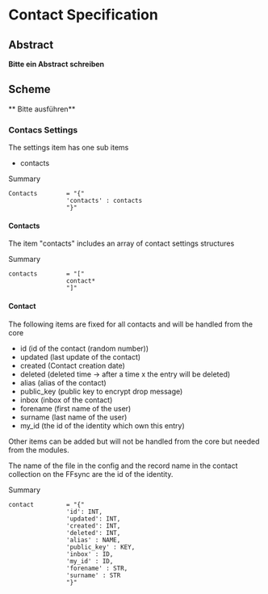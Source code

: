 # Contact Specification

## Abstract

**Bitte ein Abstract schreiben**

## Scheme

** Bitte ausführen**

### Contacs Settings

The settings item has one sub items
* contacts

Summary

    Contacts        = "{"
                    'contacts' : contacts
                    "}"

#### Contacts

The item "contacts" includes an array of contact settings structures

Summary

    contacts        = "["
                    contact*
                    "]"

#### Contact

The following items are fixed for all contacts and will be handled from the core

* id (id of the contact (random number))
* updated (last update of the contact)
* created (Contact creation date)
* deleted (deleted time -> after a time x the entry will be deleted)
* alias (alias of the contact)
* public_key (public key to encrypt drop message)
* inbox (inbox of the contact)
* forename (first name of the user)
* surname (last name of the user)
* my_id (the id of the identity which own this entry)

Other items can be added but will not be handled from the core but needed from the modules.

The name of the file in the config and the record name in the contact collection on the FFsync are the id of the identity.

Summary

    contact         = "{"
                    'id': INT,
                    'updated': INT,
                    'created': INT,
                    'deleted': INT,                        
                    'alias' : NAME,
                    'public_key' : KEY,
                    'inbox' : ID,
                    'my_id' : ID,
                    'forename' : STR,
                    'surname' : STR
                    "}"